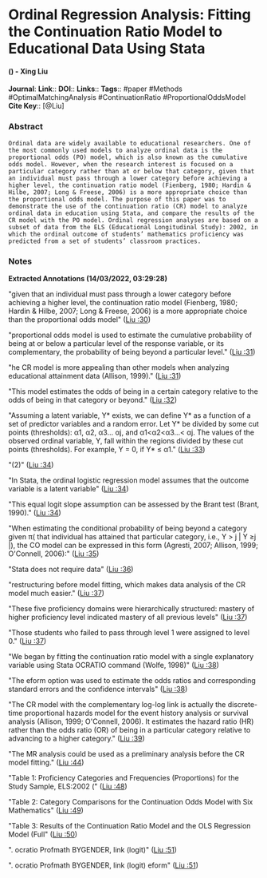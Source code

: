 # Ordinal Regression Analysis: Fitting the Continuation Ratio Model to Educational Data Using Stata
#### () - Xing Liu
**Journal**: 
**Link**:: 
**DOI**:: 
**Links**:: 
**Tags**:: #paper #Methods #OptimalMatchingAnalysis #ContinuationRatio #ProportionalOddsModel 
**Cite Key**:: [@Liu]

### Abstract

```
Ordinal data are widely available to educational researchers. One of the most commonly used models to analyze ordinal data is the proportional odds (PO) model, which is also known as the cumulative odds model. However, when the research interest is focused on a particular category rather than at or below that category, given that an individual must pass through a lower category before achieving a higher level, the continuation ratio model (Fienberg, 1980; Hardin & Hilbe, 2007; Long & Freese, 2006) is a more appropriate choice than the proportional odds model. The purpose of this paper was to demonstrate the use of the continuation ratio (CR) model to analyze ordinal data in education using Stata, and compare the results of the CR model with the PO model. Ordinal regression analyses are based on a subset of data from the ELS (Educational Longitudinal Study): 2002, in which the ordinal outcome of students’ mathematics proficiency was predicted from a set of students’ classroom practices.
```

### Notes

**Extracted Annotations (14/03/2022, 03:29:28)**

"given that an individual must pass through a lower category before achieving a higher level, the continuation ratio model (Fienberg, 1980; Hardin & Hilbe, 2007; Long & Freese, 2006) is a more appropriate choice than the proportional odds model" ([Liu :30](zotero://open-pdf/library/items/SXC3TNZ5?page=4))

"proportional odds model is used to estimate the cumulative probability of being at or below a particular level of the response variable, or its complementary, the probability of being beyond a particular level." ([Liu :31](zotero://open-pdf/library/items/SXC3TNZ5?page=5))

"he CR model is more appealing than other models when analyzing educational attainment data (Allison, 1999)." ([Liu :31](zotero://open-pdf/library/items/SXC3TNZ5?page=5))

"This model estimates the odds of being in a certain category relative to the odds of being in that category or beyond." ([Liu :32](zotero://open-pdf/library/items/SXC3TNZ5?page=6))

"Assuming a latent variable, Y* exists, we can define Y* as a function of a set of predictor variables and a random error. Let Y* be divided by some cut points (thresholds): α1, α2, α3... αj, and α1<α2<α3...< αj. The values of the observed ordinal variable, Y, fall within the regions divided by these cut points (thresholds). For example, Y = 0, if Y* ≤ α1." ([Liu :33](zotero://open-pdf/library/items/SXC3TNZ5?page=7))

"(2)" ([Liu :34](zotero://open-pdf/library/items/SXC3TNZ5?page=8))

"In Stata, the ordinal logistic regression model assumes that the outcome variable is a latent variable" ([Liu :34](zotero://open-pdf/library/items/SXC3TNZ5?page=8))

"This equal logit slope assumption can be assessed by the Brant test (Brant, 1990)." ([Liu :34](zotero://open-pdf/library/items/SXC3TNZ5?page=8))

"When estimating the conditional probability of being beyond a category given π( that individual has attained that particular category, i.e., Y > j | Y ≥j |), the CO model can be expressed in this form (Agresti, 2007; Allison, 1999; O'Connell, 2006):" ([Liu :35](zotero://open-pdf/library/items/SXC3TNZ5?page=9))

"Stata does not require data" ([Liu :36](zotero://open-pdf/library/items/SXC3TNZ5?page=10))

"restructuring before model fitting, which makes data analysis of the CR model much easier." ([Liu :37](zotero://open-pdf/library/items/SXC3TNZ5?page=11))

"These five proficiency domains were hierarchically structured: mastery of higher proficiency level indicated mastery of all previous levels" ([Liu :37](zotero://open-pdf/library/items/SXC3TNZ5?page=11))

"Those students who failed to pass through level 1 were assigned to level 0." ([Liu :37](zotero://open-pdf/library/items/SXC3TNZ5?page=11))

"We began by fitting the continuation ratio model with a single explanatory variable using Stata OCRATIO command (Wolfe, 1998)" ([Liu :38](zotero://open-pdf/library/items/SXC3TNZ5?page=12))

"The eform option was used to estimate the odds ratios and corresponding standard errors and the confidence intervals" ([Liu :38](zotero://open-pdf/library/items/SXC3TNZ5?page=12))

"The CR model with the complementary log-log link is actually the discrete-time proportional hazards model for the event history analysis or survival analysis (Allison, 1999; O'Connell, 2006). It estimates the hazard ratio (HR) rather than the odds ratio (OR) of being in a particular category relative to advancing to a higher category." ([Liu :39](zotero://open-pdf/library/items/SXC3TNZ5?page=13))

"The MR analysis could be used as a preliminary analysis before the CR model fitting." ([Liu :44](zotero://open-pdf/library/items/SXC3TNZ5?page=18))

"Table 1: Proficiency Categories and Frequencies (Proportions) for the Study Sample, ELS:2002 (" ([Liu :48](zotero://open-pdf/library/items/SXC3TNZ5?page=22))

"Table 2: Category Comparisons for the Continuation Odds Model with Six Mathematics" ([Liu :49](zotero://open-pdf/library/items/SXC3TNZ5?page=23))

"Table 3: Results of the Continuation Ratio Model and the OLS Regression Model (Full" ([Liu :50](zotero://open-pdf/library/items/SXC3TNZ5?page=24))

". ocratio Profmath BYGENDER, link (logit)" ([Liu :51](zotero://open-pdf/library/items/SXC3TNZ5?page=25))

". ocratio Profmath BYGENDER, link (logit) eform" ([Liu :51](zotero://open-pdf/library/items/SXC3TNZ5?page=25))